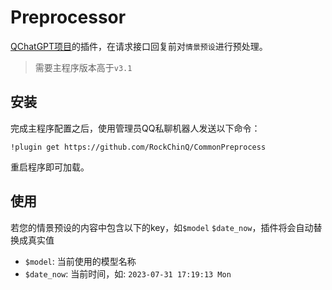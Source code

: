 # Preprocessor

[QChatGPT项目](https://github.com/RockChinQ/QChatGPT)的插件，在请求接口回复前对`情景预设`进行预处理。

> 需要主程序版本高于`v3.1`

## 安装

完成主程序配置之后，使用管理员QQ私聊机器人发送以下命令：

```
!plugin get https://github.com/RockChinQ/CommonPreprocess
```

重启程序即可加载。

## 使用

若您的情景预设的内容中包含以下的key，如`$model` `$date_now`，插件将会自动替换成真实值

- `$model`: 当前使用的模型名称
- `$date_now`: 当前时间，如: `2023-07-31 17:19:13 Mon`